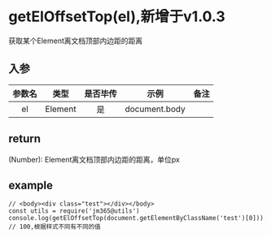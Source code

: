 # getElOffsetTop(el),新增于v1.0.3

获取某个Element离文档顶部内边距的距离

## 入参

| 参数名 | 类型 | 是否毕传 | 示例 | 备注 |
| :---: | :---: | :---: | :---: | :---: |
| el | Element | 是 | document.body |  |

## return

(Number): Element离文档顶部内边距的距离，单位px

## example
    // <body><div class="test"></div></body>
    const utils = require('jm365@utils')
    console.log(getElOffsetTop(document.getElementByClassName('test')[0])) // 100,根据样式不同有不同的值
